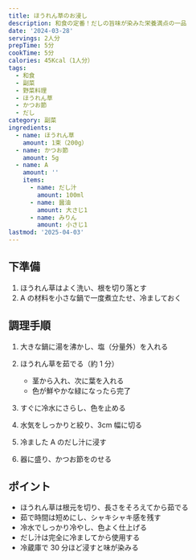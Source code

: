 ```yaml
---
title: ほうれん草のお浸し
description: 和食の定番！だしの旨味が染みた栄養満点の一品
date: '2024-03-28'
servings: 2人分
prepTime: 5分
cookTime: 5分
calories: 45Kcal（1人分）
tags:
  - 和食
  - 副菜
  - 野菜料理
  - ほうれん草
  - かつお節
  - だし
category: 副菜
ingredients:
  - name: ほうれん草
    amount: 1束（200g）
  - name: かつお節
    amount: 5g
  - name: A
    amount: ''
    items:
      - name: だし汁
        amount: 100ml
      - name: 醤油
        amount: 大さじ1
      - name: みりん
        amount: 小さじ1
lastmod: '2025-04-03'
---
```


## 下準備

1. ほうれん草はよく洗い、根を切り落とす
2. A の材料を小さな鍋で一度煮立たせ、冷ましておく

## 調理手順

1. 大きな鍋に湯を沸かし、塩（分量外）を入れる

2. ほうれん草を茹でる（約 1 分）

   - 茎から入れ、次に葉を入れる
   - 色が鮮やかな緑になったら完了

3. すぐに冷水にさらし、色を止める

4. 水気をしっかりと絞り、3cm 幅に切る

5. 冷ました A のだし汁に浸す

6. 器に盛り、かつお節をのせる

## ポイント

- ほうれん草は根元を切り、長さをそろえてから茹でる
- 茹で時間は短めにし、シャキシャキ感を残す
- 冷水でしっかり冷やし、色よく仕上げる
- だし汁は完全に冷ましてから使用する
- 冷蔵庫で 30 分ほど浸すと味が染みる
